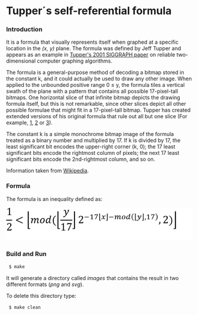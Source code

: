 # Tupper´s self-referential formula

### Introduction

It is a formula that visually represents itself when graphed at a specific location in the *(x, y)* plane. The formula was defined by Jeff Tupper and appears as an example in [Tupper's 2001 SIGGRAPH paper](http://www.dgp.toronto.edu/people/mooncake/papers/SIGGRAPH2001_Tupper.pdf) on reliable two-dimensional computer graphing algorithms.  

The formula is a general-purpose method of decoding a bitmap stored in the constant k, and it could actually be used to draw any other image. When applied to the unbounded positive range 0 ≤ y, the formula tiles a vertical swath of the plane with a pattern that contains all possible 17-pixel-tall bitmaps. One horizontal slice of that infinite bitmap depicts the drawing formula itself, but this is not remarkable, since other slices depict all other possible formulae that might fit in a 17-pixel-tall bitmap. Tupper has created extended versions of his original formula that rule out all but one slice (For example, [1](http://www.peda.com/selfplot/selfplot3big.png), [2](http://www.peda.com/selfplot/selfplot2.png) or [3](http://www.peda.com/selfplot/selfplot.png)).  

The constant k is a simple monochrome bitmap image of the formula treated as a binary number and multiplied by 17. If k is divided by 17, the least significant bit encodes the upper-right corner (k, 0); the 17 least significant bits encode the rightmost column of pixels; the next 17 least significant bits encode the 2nd-rightmost column, and so on.  

Information taken from [Wikipedia](https://en.wikipedia.org/wiki/Tupper%27s_self-referential_formula).

### Formula

The formula is an inequality defined as:  

![tupper-plot](https://github.com/PatricioIribarneCatella/tupper-plot/blob/master/tupper-plot.png)

### Build and Run

```bash
 $ make
```

It will generate a directory called *images* that contains the result in two different formats (*png* and *svg*).  

To delete this directory type:  

```bash
 $ make clean
```

